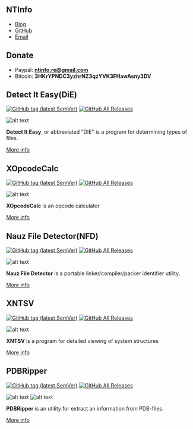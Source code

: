 ## NTInfo
- [Blog](http://n10info.blogspot.com/)
- [GitHub](https://github.com/horsicq/)
- [Email](mailto:horsicq@gmail.com?subject=NTInfo)

## Donate
- Paypal: **ntinfo.re@gmail.com**
- Bitcoin: **3HKrYPNDC3yzhrNZ3qzYVK3FHawAsny3DV**

## Detect It Easy(DiE)
[![GitHub tag (latest SemVer)](https://img.shields.io/github/tag/horsicq/DIE-engine.svg)](https://github.com/horsicq/DIE-engine/releases)
[![GitHub All Releases](https://img.shields.io/github/downloads/horsicq/DIE-engine/total.svg)](https://github.com/horsicq/DIE-engine/releases)

![alt text](https://github.com/horsicq/Detect-It-Easy/raw/master/screenshot.jpg "Screenshot")

**Detect It Easy**, or abbreviated "DIE" is a program for determining types of files.

[More info](https://github.com/horsicq/Detect-It-Easy)

## XOpcodeCalc
[![GitHub tag (latest SemVer)](https://img.shields.io/github/tag/horsicq/XOpcodeCalc.svg)](https://github.com/horsicq/XOpcodeCalc/releases)
[![GitHub All Releases](https://img.shields.io/github/downloads/horsicq/XOpcodeCalc/total.svg)](https://github.com/horsicq/XOpcodeCalc/releases)

![alt text](https://github.com/horsicq/XOpcodeCalc/raw/master/screenshot_gui.jpg "Screenshot")

**XOpcodeCalc** is an opcode calculator

[More info](https://github.com/horsicq/XOpcodeCalc)

## Nauz File Detector(NFD)
[![GitHub tag (latest SemVer)](https://img.shields.io/github/tag/horsicq/Nauz-File-Detector.svg)](https://github.com/horsicq/Nauz-File-Detector/releases)
[![GitHub All Releases](https://img.shields.io/github/downloads/horsicq/Nauz-File-Detector/total.svg)](https://github.com/horsicq/Nauz-File-Detector/releases)

![alt text](https://github.com/horsicq/Nauz-File-Detector/raw/master/screenshot_gui.jpg "Screenshot")

**Nauz File Detector** is a portable linker/compiler/packer identifier utility.

[More info](https://github.com/horsicq/Nauz-File-Detector)

## XNTSV
[![GitHub tag (latest SemVer)](https://img.shields.io/github/tag/horsicq/xntsv.svg)](https://github.com/horsicq/xntsv/releases)
[![GitHub All Releases](https://img.shields.io/github/downloads/horsicq/xntsv/total.svg)](https://github.com/horsicq/xntsv/releases)

![alt text](https://github.com/horsicq/xntsv/raw/master/screenshot.jpg "Screenshot")

**XNTSV** is a program for detailed viewing of system structures

[More info](https://github.com/horsicq/xntsv)

## PDBRipper
[![GitHub tag (latest SemVer)](https://img.shields.io/github/tag/horsicq/PDBRipper.svg)](https://github.com/horsicq/PDBRipper/releases)
[![GitHub All Releases](https://img.shields.io/github/downloads/horsicq/PDBRipper/total.svg)](https://github.com/horsicq/PDBRipper/releases)

![alt text](https://github.com/horsicq/PDBRipper/raw/master/docs/screenshot_gui.jpg "Screenshot")
![alt text](https://github.com/horsicq/PDBRipper/raw/master/docs/screenshot_console.jpg "Screenshot")

**PDBRipper** is an utility for extract an information from PDB-files.

[More info](https://github.com/horsicq/PDBRipper)